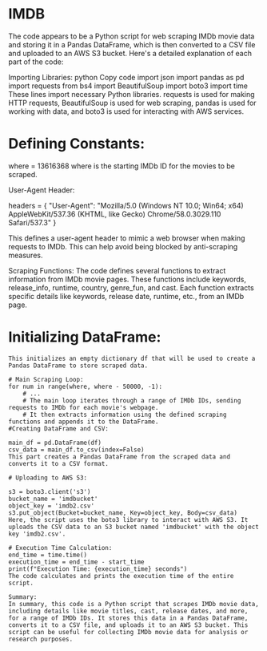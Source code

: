 # IMDB
 The code appears to be a Python script for web scraping IMDb movie data and storing it in a Pandas DataFrame, which is then converted to a CSV file and uploaded to an AWS S3 bucket. Here's a detailed explanation of each part of the code:

Importing Libraries:
python
Copy code
import json
import pandas as pd
import requests
from bs4 import BeautifulSoup
import boto3
import time
These lines import necessary Python libraries. requests is used for making HTTP requests, BeautifulSoup is used for web scraping, pandas is used for working with data, and boto3 is used for interacting with AWS services.

# Defining Constants:

where = 13616368
where is the starting IMDb ID for the movies to be scraped.

User-Agent Header:

headers = {
    "User-Agent": "Mozilla/5.0 (Windows NT 10.0; Win64; x64) AppleWebKit/537.36 (KHTML, like Gecko) Chrome/58.0.3029.110 Safari/537.3"
}

This defines a user-agent header to mimic a web browser when making requests to IMDb. This can help avoid being blocked by anti-scraping measures.

Scraping Functions:
The code defines several functions to extract information from IMDb movie pages. These functions include keywords, release_info, runtime, country, genre_fun, and cast. Each function extracts specific details like keywords, release date, runtime, etc., from an IMDb page.

# Initializing DataFrame:

```df = {'Id': [], 'Title': [], 'Storyline': [], 'Genres': [], 'Director': [], 'Cast': [], 'Date': [], 'Runtime': [],'Rating': [], 'Color': [], 'Country': [], 'Keywords': []}
This initializes an empty dictionary df that will be used to create a Pandas DataFrame to store scraped data.

# Main Scraping Loop:
for num in range(where, where - 50000, -1):
    # ...
    # The main loop iterates through a range of IMDb IDs, sending requests to IMDb for each movie's webpage.
    # It then extracts information using the defined scraping functions and appends it to the DataFrame.
#Creating DataFrame and CSV:

main_df = pd.DataFrame(df)
csv_data = main_df.to_csv(index=False)
This part creates a Pandas DataFrame from the scraped data and converts it to a CSV format.

# Uploading to AWS S3:

s3 = boto3.client('s3')
bucket_name = 'imdbucket'
object_key = 'imdb2.csv'
s3.put_object(Bucket=bucket_name, Key=object_key, Body=csv_data)
Here, the script uses the boto3 library to interact with AWS S3. It uploads the CSV data to an S3 bucket named 'imdbucket' with the object key 'imdb2.csv'.

# Execution Time Calculation:
end_time = time.time()
execution_time = end_time - start_time
print(f"Execution Time: {execution_time} seconds")
The code calculates and prints the execution time of the entire script.

Summary:
In summary, this code is a Python script that scrapes IMDb movie data, including details like movie titles, cast, release dates, and more, for a range of IMDb IDs. It stores this data in a Pandas DataFrame, converts it to a CSV file, and uploads it to an AWS S3 bucket. This script can be useful for collecting IMDb movie data for analysis or research purposes.

